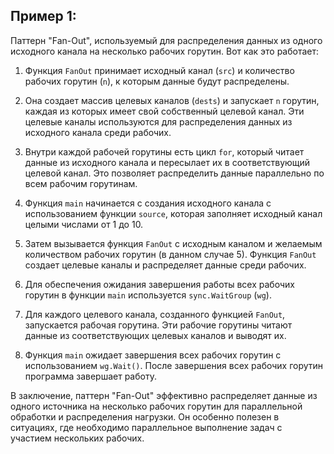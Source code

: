 ## Пример 1:

Паттерн "Fan-Out", используемый для распределения данных из одного исходного канала на несколько рабочих горутин. Вот как это работает:

1. Функция `FanOut` принимает исходный канал (`src`) и количество рабочих горутин (`n`), к которым данные будут распределены.

2. Она создает массив целевых каналов (`dests`) и запускает `n` горутин, каждая из которых имеет свой собственный целевой канал. Эти целевые каналы используются для распределения данных из исходного канала среди рабочих.

3. Внутри каждой рабочей горутины есть цикл `for`, который читает данные из исходного канала и пересылает их в соответствующий целевой канал. Это позволяет распределить данные параллельно по всем рабочим горутинам.

4. Функция `main` начинается с создания исходного канала с использованием функции `source`, которая заполняет исходный канал целыми числами от 1 до 10.

5. Затем вызывается функция `FanOut` с исходным каналом и желаемым количеством рабочих горутин (в данном случае 5). Функция `FanOut` создает целевые каналы и распределяет данные среди рабочих.

6. Для обеспечения ожидания завершения работы всех рабочих горутин в функции `main` используется `sync.WaitGroup` (`wg`).

7. Для каждого целевого канала, созданного функцией `FanOut`, запускается рабочая горутина. Эти рабочие горутины читают данные из соответствующих целевых каналов и выводят их.

8. Функция `main` ожидает завершения всех рабочих горутин с использованием `wg.Wait()`. После завершения всех рабочих горутин программа завершает работу.

В заключение, паттерн "Fan-Out" эффективно распределяет данные из одного источника на несколько рабочих горутин для параллельной обработки и распределения нагрузки. Он особенно полезен в ситуациях, где необходимо параллельное выполнение задач с участием нескольких рабочих.